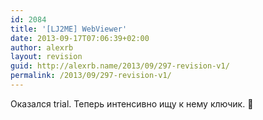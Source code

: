 ```yaml
---
id: 2084
title: '[LJ2ME] WebViewer'
date: 2013-09-17T07:06:39+02:00
author: alexrb
layout: revision
guid: http://alexrb.name/2013/09/297-revision-v1/
permalink: /2013/09/297-revision-v1/
---
```

Оказался trial. Теперь интенсивно ищу к нему ключик. 🙁